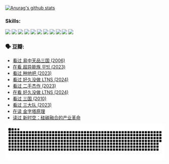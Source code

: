 
[![Anurag's github stats](https://github-readme-stats.vercel.app/api?username=w940853815)](https://github.com/anuraghazra/github-readme-stats)

### Skills:

<code><img height="32" src="https://cdn.jsdelivr.net/npm/simple-icons@v5/icons/python.svg"></code>
<code><img height="32" src="https://cdn.jsdelivr.net/npm/simple-icons@v5/icons/javascript.svg"></code>
<code><img height="32" src="https://cdn.jsdelivr.net/npm/simple-icons@v5/icons/django.svg"></code>
<code><img height="32" src="https://cdn.jsdelivr.net/npm/simple-icons@v5/icons/flask.svg"></code>
<code><img height="32" src="https://cdn.jsdelivr.net/npm/simple-icons@v5/icons/vuetify.svg"></code>
<code><img height="32" src="https://cdn.jsdelivr.net/npm/simple-icons@v5/icons/git.svg"></code>
<code><img height="32" src="https://cdn.jsdelivr.net/npm/simple-icons@v5/icons/docker.svg"></code>
<code><img height="32" src="https://cdn.jsdelivr.net/npm/simple-icons@v5/icons/postgresql.svg"></code>
<code><img height="32" src="https://cdn.jsdelivr.net/npm/simple-icons@v5/icons/elasticsearch.svg"></code>
<code><img height="32" src="https://cdn.jsdelivr.net/npm/simple-icons@v5/icons/macos.svg"></code>
<code><img height="32" src="https://cdn.jsdelivr.net/npm/simple-icons@v5/icons/linux.svg"></code>

### 🗣 豆瓣:

<!-- DOUBAN-ACTIVITIES:START -->
- [看过 易中天品三国‎ (2006)](https://www.douban.com/people/136069238/status/4529910812/?_i=08755294)
- [在看 超异能族 무빙‎ (2023)](https://www.douban.com/people/136069238/status/4527291077/?_i=08755294)
- [看过 种地吧‎ (2023)](https://www.douban.com/people/136069238/status/4527289637/?_i=08755294)
- [看过 好久没做 LTNS‎ (2024)](https://www.douban.com/people/136069238/status/4527289515/?_i=08755294)
- [看过 二手杰作‎ (2023)](https://www.douban.com/people/136069238/status/4522502716/?_i=08755294)
- [在看 好久没做 LTNS‎ (2024)](https://www.douban.com/people/136069238/status/4521969883/?_i=08755294)
- [看过 三国‎ (2010)](https://www.douban.com/people/136069238/status/4521634661/?_i=08755294)
- [看过 三大队‎ (2023)](https://www.douban.com/people/136069238/status/4510323325/?_i=08755294)
- [在读 金字塔原理](https://www.douban.com/people/136069238/status/4507497587/?_i=08755294)
- [读过 新时空：硅碳融合的产业革命](https://www.douban.com/people/136069238/status/4506659177/?_i=08755294)
<!-- DOUBAN-ACTIVITIES:END -->


![Snake animation](https://raw.githubusercontent.com/w940853815/w940853815/output/github-contribution-grid-snake.svg)

<!--
**w940853815/w940853815** is a ✨ _special_ ✨ repository because its `README.md` (this file) appears on your GitHub profile.

Here are some ideas to get you started:

- 🔭 I’m currently working on ...
- 🌱 I’m currently learning ...
- 👯 I’m looking to collaborate on ...
- 🤔 I’m looking for help with ...
- 💬 Ask me about ...
- 📫 How to reach me: ...
- 😄 Pronouns: ...
- ⚡ Fun fact: ...
-->
